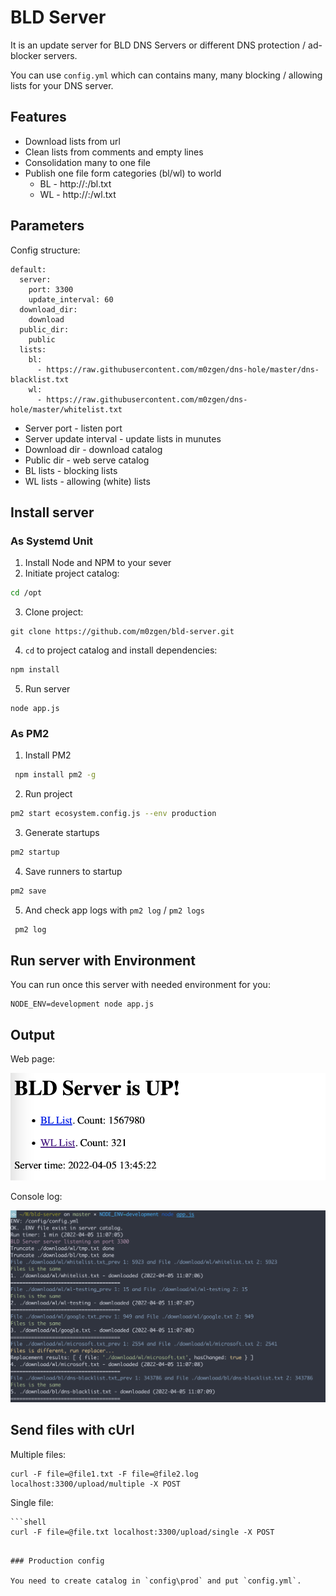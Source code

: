 # BLD Server

It is an update server for BLD DNS Servers or different DNS protection / ad-blocker servers.

You can use `config.yml` which can contains many, many blocking / allowing lists for your DNS server.

## Features

* Download lists from url
* Clean lists from comments and empty lines
* Consolidation many to one file
* Publish one file form categories (bl/wl) to world
  * BL - http://<IP>:<PORT>/bl.txt
  * WL - http://<IP>:<PORT>/wl.txt

## Parameters

Config structure:
```
default:
  server:
    port: 3300
    update_interval: 60
  download_dir:
    download
  public_dir:
    public
  lists:
    bl:
      - https://raw.githubusercontent.com/m0zgen/dns-hole/master/dns-blacklist.txt
    wl:
      - https://raw.githubusercontent.com/m0zgen/dns-hole/master/whitelist.txt
```

* Server port - listen port
* Server update interval - update lists in munutes
* Download dir - download catalog
* Public dir - web serve catalog
* BL lists - blocking lists
* WL lists - allowing (white) lists

## Install server

### As Systemd Unit

1. Install Node and NPM to your sever
2. Initiate project catalog:
```bash
cd /opt
```
3. Clone project:
```
git clone https://github.com/m0zgen/bld-server.git
```
4. `cd` to project catalog and install dependencies:
```bash
npm install 
```
5. Run server
```
node app.js 
```

### As PM2 

1. Install PM2
```bash
 npm install pm2 -g
```
2. Run project
```bash
pm2 start ecosystem.config.js --env production 
```
3. Generate startups
```bash
pm2 startup 
```
4. Save runners to startup
```bash
pm2 save 
```
5. And check app logs with `pm2 log` / `pm2 logs`
```bash
 pm2 log
```

## Run server with Environment

You can run once this server with needed environment for you:

```
NODE_ENV=development node app.js 
```

## Output

Web page:

![](docs/bld-server-web-page.jpg)

Console log:

![](docs/bld-server-output.jpg)

## Send files with cUrl

Multiple files:
```shell
curl -F file=@file1.txt -F file=@file2.log localhost:3300/upload/multiple -X POST
```

Single file:
```shell
```shell
curl -F file=@file.txt localhost:3300/upload/single -X POST
```
```

### Production config

You need to create catalog in `config\prod` and put `config.yml`.

